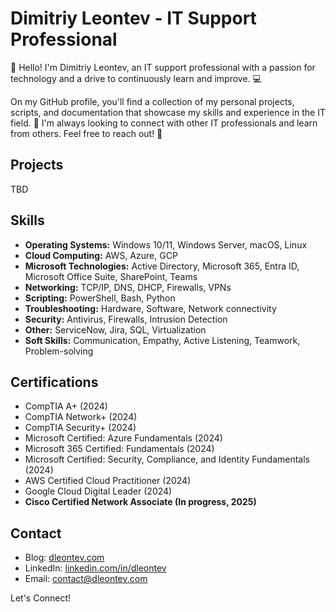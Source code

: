 # Dimitriy Leontev - IT Support Professional

👋 Hello! I'm Dimitriy Leontev, an IT support professional with a passion for technology and a drive to continuously learn and improve. 💻

On my GitHub profile, you'll find a collection of my personal projects, scripts, and documentation that showcase my skills and experience in the IT field. 🚀 I'm always looking to connect with other IT professionals and learn from others. Feel free to reach out! 🤝

## Projects

TBD

## Skills

* **Operating Systems:** Windows 10/11, Windows Server, macOS, Linux
* **Cloud Computing:** AWS, Azure, GCP
* **Microsoft Technologies:** Active Directory, Microsoft 365, Entra ID, Microsoft Office Suite, SharePoint, Teams
* **Networking:** TCP/IP, DNS, DHCP, Firewalls, VPNs
* **Scripting:** PowerShell, Bash, Python
* **Troubleshooting:** Hardware, Software, Network connectivity
* **Security:** Antivirus, Firewalls, Intrusion Detection
* **Other:** ServiceNow, Jira, SQL, Virtualization
* **Soft Skills:** Communication, Empathy, Active Listening, Teamwork, Problem-solving

## Certifications

* CompTIA A+ (2024)
* CompTIA Network+ (2024)
* CompTIA Security+ (2024)
* Microsoft Certified: Azure Fundamentals (2024)
* Microsoft 365 Certified: Fundamentals (2024)
* Microsoft Certified: Security, Compliance, and Identity Fundamentals (2024)
* AWS Certified Cloud Practitioner (2024)
* Google Cloud Digital Leader (2024)
* **Cisco Certified Network Associate (In progress, 2025)**

## Contact

* Blog: [dleontev.com](https://dleontev.com)
* LinkedIn: [linkedin.com/in/dleontev](https://www.linkedin.com/in/dleontev) 
* Email: [contact@dleontev.com](mailto:contact@dleontev.com) 

Let's Connect!

<!--
**dleontev/dleontev** is a ✨ _special_ ✨ repository because its `README.md` (this file) appears on your GitHub profile.

Here are some ideas to get you started:

- 🔭 I’m currently working on ...
- 🌱 I’m currently learning ...
- 👯 I’m looking to collaborate on ...
- 🤔 I’m looking for help with ...
- 💬 Ask me about ...
- 📫 How to reach me: ...
- 😄 Pronouns: ...
- ⚡ Fun fact: ...
-->
